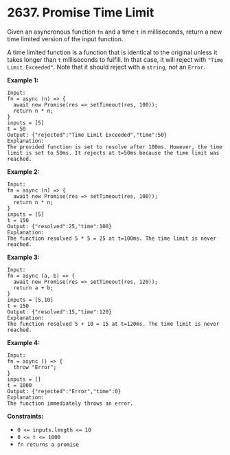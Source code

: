 # 2637. Promise Time Limit

Given an asyncronous function `fn` and a time `t` in milliseconds, return a new time limited version of the input function.

A time limited function is a function that is identical to the original unless it takes longer than `t` milliseconds to fulfill. In that case, it will reject with `"Time Limit Exceeded"`.  Note that it should reject with a `string`, not an `Error`.

**Example 1:**

```
Input: 
fn = async (n) => { 
  await new Promise(res => setTimeout(res, 100)); 
  return n * n; 
}
inputs = [5]
t = 50
Output: {"rejected":"Time Limit Exceeded","time":50}
Explanation:
The provided function is set to resolve after 100ms. However, the time limit is set to 50ms. It rejects at t=50ms because the time limit was reached.
```

**Example 2:**

```
Input: 
fn = async (n) => { 
  await new Promise(res => setTimeout(res, 100)); 
  return n * n; 
}
inputs = [5]
t = 150
Output: {"resolved":25,"time":100}
Explanation:
The function resolved 5 * 5 = 25 at t=100ms. The time limit is never reached.
```

**Example 3:**

```
Input: 
fn = async (a, b) => { 
  await new Promise(res => setTimeout(res, 120)); 
  return a + b; 
}
inputs = [5,10]
t = 150
Output: {"resolved":15,"time":120}
Explanation:
The function resolved 5 + 10 = 15 at t=120ms. The time limit is never reached.
```

**Example 4:**

```
Input: 
fn = async () => { 
  throw "Error";
}
inputs = []
t = 1000
Output: {"rejected":"Error","time":0}
Explanation:
The function immediately throws an error.
```

**Constraints:**

- `0 <= inputs.length <= 10`
- `0 <= t <= 1000`
- `fn returns a promise`
